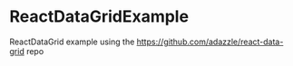 # ReactDataGridExample

ReactDataGrid example using the https://github.com/adazzle/react-data-grid repo
